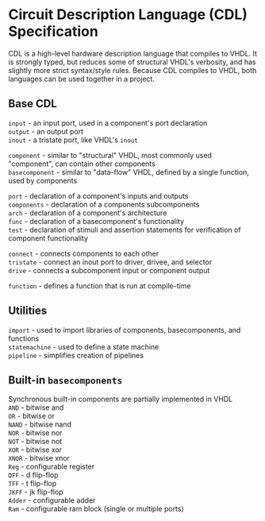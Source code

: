 # Circuit Description Language (CDL) Specification

CDL is a high-level hardware description language that compiles to VHDL. It is strongly typed, but reduces some of structural VHDL's verbosity, and has slightly more strict syntax/style rules. Because CDL compiles to VHDL, both languages can be used together in a project.

## Base CDL

`input` - an input port, used in a component's port declaration  
`output` - an output port  
`inout` - a tristate port, like VHDL's `inout`  

`component` - similar to "structural" VHDL, most commonly used "component", can contain other components  
`basecomponent` - similar to "data-flow" VHDL, defined by a single function, used by components  

`port` - declaration of a component's inputs and outputs  
`components` - declaration of a components subcomponents  
`arch` - declaration of a component's architecture  
`func` - declaration of a basecomponent's functionality  
`test` - declaration of stimuli and assertion statements for verification of component functionality

`connect` - connects components to each other  
`tristate` - connect an inout port to driver, drivee, and selector  
`drive` - connects a subcomponent input or component output  

`function` - defines a function that is run at compile-time  

## Utilities
`import` - used to import libraries of components, basecomponents, and functions  
`statemachine` - used to define a state machine  
`pipeline` - simplifies creation of pipelines  

## Built-in `basecomponents`
Synchronous built-in components are partially implemented in VHDL  
`AND` - bitwise and  
`OR` - bitwise or  
`NAND` - bitwise nand  
`NOR` - bitwise nor  
`NOT` - bitwise not  
`XOR` - bitwise xor  
`XNOR` - bitwise xnor  
`Reg` - configurable register  
`DFF` - d flip-flop  
`TFF` - t flip-flop  
`JKFF` - jk flip-flop  
`Adder` - configurable adder  
`Ram` - configurable ram block (single or multiple ports)  

